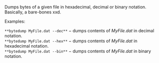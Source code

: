 Dumps bytes of a given file in hexadecimal, decimal or binary notation. Basically, a bare-bones xxd.

Examples:

`**bytedump MyFile.dat --dec**` − dumps contents of *MyFile.dat* in decimal notation.  
`**bytedump MyFile.dat --hex**` − dumps contents of *MyFile.dat* in hexadecimal notation.  
`**bytedump MyFile.dat --bin**` − dumps contents of *MyFile.dat* in binary notation.  
